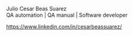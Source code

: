 Julio Cesar Beas Suarez  
QA automation | QA manual | Software developer  

https://www.linkedin.com/in/cesarbeassuarez/

